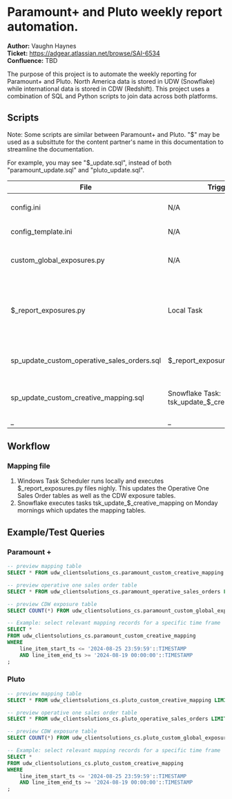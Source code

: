 

# Paramount+ and Pluto weekly report automation.

**Author:** Vaughn Haynes<br>
**Ticket:** https://adgear.atlassian.net/browse/SAI-6534<br>
**Confluence:** TBD

The purpose of this project is to automate the weekly reporting for Paramount+ and Pluto. North America data is stored in UDW (Snowflake) while international data is stored in CDW (Redshift). This project uses a combination of SQL and Python scripts to join data across both platforms. 


## Scripts
Note: Some scripts are similar between Paramount+ and Pluto. "$" may be used as a subsittute for the content partner's name in this documentation to streamline the documentation. 

For example, you may see "$_update.sql", instead of both "paramount_update.sql" and "pluto_update.sql".


|File|Trigger|Purpose|Description|
|--|--|--|--|
|config.ini|N/A|DB Connections|Stores DB credentials. Should not be committed to github|
|config_template.ini|N/A|DB Connections|config.ini template. Can be committed to github|
|custom_global_exposures.py|N/A|Generate Mapping| Reusable python module to update the CDW exposures data based on input parameters|
|$_report_exposures.py|Local Task|Generate Mapping| Uses partner specific arguments to trigger update of operatvie one table and pass values to custom_global_exposures.py to pull data for regions EU, APAC, and SA|
|sp_update_custom_operative_sales_orders.sql|$_report_exposures.py|Generate Mapping|Reusable stored procedure to update partner operatvie one table based on parameters|
|sp_update_custom_creative_mapping.sql|Snowflake Task: tsk_update_$_creative_mapping|Generate Mapping|Reusable stored procedure to update mapping table based on arguments provided in task definition|
|_|_|_|_|


## Workflow

### Mapping file
1. Windows Task Scheduler runs locally and executes $_report_exposures.py files nighly. This updates the Operative One Sales Order tables as well as the CDW exposure tables.
1. Snowflake executes tasks tsk_update_$_creative_mapping on Monday mornings which updates the mapping tables. 



## Example/Test Queries

### Paramount +
```sql
-- preview mapping table
SELECT * FROM udw_clientsolutions_cs.paramount_custom_creative_mapping LIMIT 1000;

-- preview operative one sales order table
SELECT * FROM udw_clientsolutions_cs.paramount_operative_sales_orders LIMIT 1000;

-- preview CDW exposure table
SELECT COUNT(*) FROM udw_clientsolutions_cs.paramount_custom_global_exposure;

-- Example: select relevant mapping records for a specific time frame
SELECT * 
FROM udw_clientsolutions_cs.paramount_custom_creative_mapping
WHERE 
    line_item_start_ts <= '2024-08-25 23:59:59'::TIMESTAMP
    AND line_item_end_ts >= '2024-08-19 00:00:00'::TIMESTAMP
;

```

### Pluto
```sql
-- preview mapping table
SELECT * FROM udw_clientsolutions_cs.pluto_custom_creative_mapping LIMIT 1000;

-- preview operative one sales order table
SELECT * FROM udw_clientsolutions_cs.pluto_operative_sales_orders LIMIT 1000;

-- preview CDW exposure table
SELECT COUNT(*) FROM udw_clientsolutions_cs.pluto_custom_global_exposure;

-- Example: select relevant mapping records for a specific time frame
SELECT * 
FROM udw_clientsolutions_cs.pluto_custom_creative_mapping
WHERE 
    line_item_start_ts <= '2024-08-25 23:59:59'::TIMESTAMP
    AND line_item_end_ts >= '2024-08-19 00:00:00'::TIMESTAMP
;
```












